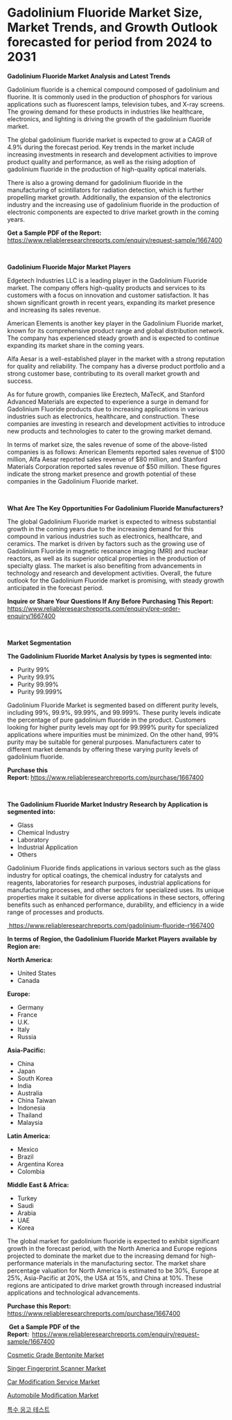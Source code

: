 <p><h1>Gadolinium Fluoride Market Size, Market Trends, and Growth Outlook forecasted for period from 2024 to 2031</h1></p><p><strong>Gadolinium Fluoride Market Analysis and Latest Trends</strong></p>
<p><p>Gadolinium fluoride is a chemical compound composed of gadolinium and fluorine. It is commonly used in the production of phosphors for various applications such as fluorescent lamps, television tubes, and X-ray screens. The growing demand for these products in industries like healthcare, electronics, and lighting is driving the growth of the gadolinium fluoride market.</p><p>The global gadolinium fluoride market is expected to grow at a CAGR of 4.9% during the forecast period. Key trends in the market include increasing investments in research and development activities to improve product quality and performance, as well as the rising adoption of gadolinium fluoride in the production of high-quality optical materials.</p><p>There is also a growing demand for gadolinium fluoride in the manufacturing of scintillators for radiation detection, which is further propelling market growth. Additionally, the expansion of the electronics industry and the increasing use of gadolinium fluoride in the production of electronic components are expected to drive market growth in the coming years.</p></p>
<p><strong>Get a Sample PDF of the Report:&nbsp;</strong> <a href="https://www.reliableresearchreports.com/enquiry/request-sample/1667400">https://www.reliableresearchreports.com/enquiry/request-sample/1667400</a></p>
<p>&nbsp;</p>
<p><strong>Gadolinium Fluoride Major Market Players</strong></p>
<p><p>Edgetech Industries LLC is a leading player in the Gadolinium Fluoride market. The company offers high-quality products and services to its customers with a focus on innovation and customer satisfaction. It has shown significant growth in recent years, expanding its market presence and increasing its sales revenue.</p><p>American Elements is another key player in the Gadolinium Fluoride market, known for its comprehensive product range and global distribution network. The company has experienced steady growth and is expected to continue expanding its market share in the coming years.</p><p>Alfa Aesar is a well-established player in the market with a strong reputation for quality and reliability. The company has a diverse product portfolio and a strong customer base, contributing to its overall market growth and success.</p><p>As for future growth, companies like Ereztech, MaTecK, and Stanford Advanced Materials are expected to experience a surge in demand for Gadolinium Fluoride products due to increasing applications in various industries such as electronics, healthcare, and construction. These companies are investing in research and development activities to introduce new products and technologies to cater to the growing market demand.</p><p>In terms of market size, the sales revenue of some of the above-listed companies is as follows: American Elements reported sales revenue of $100 million, Alfa Aesar reported sales revenue of $80 million, and Stanford Materials Corporation reported sales revenue of $50 million. These figures indicate the strong market presence and growth potential of these companies in the Gadolinium Fluoride market.</p></p>
<p>&nbsp;</p>
<p><strong>What Are The Key Opportunities For Gadolinium Fluoride Manufacturers?</strong></p>
<p><p>The global Gadolinium Fluoride market is expected to witness substantial growth in the coming years due to the increasing demand for this compound in various industries such as electronics, healthcare, and ceramics. The market is driven by factors such as the growing use of Gadolinium Fluoride in magnetic resonance imaging (MRI) and nuclear reactors, as well as its superior optical properties in the production of specialty glass. The market is also benefiting from advancements in technology and research and development activities. Overall, the future outlook for the Gadolinium Fluoride market is promising, with steady growth anticipated in the forecast period.</p></p>
<p><strong>Inquire or Share Your Questions If Any Before Purchasing This Report:</strong> <a href="https://www.reliableresearchreports.com/enquiry/pre-order-enquiry/1667400">https://www.reliableresearchreports.com/enquiry/pre-order-enquiry/1667400</a></p>
<p>&nbsp;</p>
<p><strong>Market Segmentation</strong></p>
<p><strong>The Gadolinium Fluoride Market Analysis by types is segmented into:</strong></p>
<p><ul><li>Purity 99%</li><li>Purity 99.9%</li><li>Purity 99.99%</li><li>Purity 99.999%</li></ul></p>
<p><p>Gadolinium Fluoride Market is segmented based on different purity levels, including 99%, 99.9%, 99.99%, and 99.999%. These purity levels indicate the percentage of pure gadolinium fluoride in the product. Customers looking for higher purity levels may opt for 99.999% purity for specialized applications where impurities must be minimized. On the other hand, 99% purity may be suitable for general purposes. Manufacturers cater to different market demands by offering these varying purity levels of gadolinium fluoride.</p></p>
<p><strong>Purchase this Report:&nbsp;</strong><a href="https://www.reliableresearchreports.com/purchase/1667400">https://www.reliableresearchreports.com/purchase/1667400</a></p>
<p>&nbsp;</p>
<p><strong>The Gadolinium Fluoride Market Industry Research by Application is segmented into:</strong></p>
<p><ul><li>Glass</li><li>Chemical Industry</li><li>Laboratory</li><li>Industrial Application</li><li>Others</li></ul></p>
<p><p>Gadolinium Fluoride finds applications in various sectors such as the glass industry for optical coatings, the chemical industry for catalysts and reagents, laboratories for research purposes, industrial applications for manufacturing processes, and other sectors for specialized uses. Its unique properties make it suitable for diverse applications in these sectors, offering benefits such as enhanced performance, durability, and efficiency in a wide range of processes and products.</p></p>
<p><a href="https://www.reliableresearchreports.com/gadolinium-fluoride-r1667400">&nbsp;https://www.reliableresearchreports.com/gadolinium-fluoride-r1667400</a></p>
<p><strong>In terms of Region, the Gadolinium Fluoride Market Players available by Region are:</strong></p>
<p>
    <p> <strong> North America: </strong>
        <ul>
            <li>United States</li>
            <li>Canada</li>
        </ul>
        </p> 
    <p> <strong> Europe: </strong>
        <ul>
            <li>Germany</li>
            <li>France</li>
            <li>U.K.</li>
            <li>Italy</li>
            <li>Russia</li>
        </ul>
        </p> 
    <p> <strong> Asia-Pacific: </strong>
        <ul>
            <li>China</li>
            <li>Japan</li>
            <li>South Korea</li>
            <li>India</li>
            <li>Australia</li>
            <li>China Taiwan</li>
            <li>Indonesia</li>
            <li>Thailand</li>
            <li>Malaysia</li>
        </ul>
        </p> 
    <p> <strong> Latin America: </strong>
        <ul>
            <li>Mexico</li>
            <li>Brazil</li>
            <li>Argentina Korea</li>
            <li>Colombia</li>
        </ul>
        </p> 
    <p> <strong> Middle East & Africa: </strong>
        <ul>
            <li>Turkey</li>
            <li>Saudi</li>
            <li>Arabia</li>
            <li>UAE</li>
            <li>Korea</li>
        </ul>
    </p>
    </p>
<p><p>The global market for gadolinium fluoride is expected to exhibit significant growth in the forecast period, with the North America and Europe regions projected to dominate the market due to the increasing demand for high-performance materials in the manufacturing sector. The market share percentage valuation for North America is estimated to be 30%, Europe at 25%, Asia-Pacific at 20%, the USA at 15%, and China at 10%. These regions are anticipated to drive market growth through increased industrial applications and technological advancements.</p></p>
<p><strong>Purchase this Report: </strong><a href="https://www.reliableresearchreports.com/purchase/1667400">https://www.reliableresearchreports.com/purchase/1667400</a></p>
<p>&nbsp;<strong>Get a Sample PDF of the Report:&nbsp;&nbsp;</strong><a href="https://www.reliableresearchreports.com/enquiry/request-sample/1667400">https://www.reliableresearchreports.com/enquiry/request-sample/1667400</a></p>
<p><strong></strong></p>
<p><p><a href="https://www.linkedin.com/pulse/global-cosmetic-grade-bentonite-market-trends-insights-growth-kst4f?trackingId=KBQ2ng3AQbuoelHdRORHFw%3D%3D">Cosmetic Grade Bentonite Market</a></p><p><a href="https://www.linkedin.com/pulse/evaluating-global-singer-fingerprint-scanner-market-rvirc?trackingId=reHBu70ZSbW6JWmPHBgWZw%3D%3D">Singer Fingerprint Scanner Market</a></p><p><a href="https://github.com/guneycigdem35/Market-Research-Report-List-4/blob/main/car-modification-service-market.md">Car Modification Service Market</a></p><p><a href="https://github.com/biheemgalvinlouises6hokrh3h/Market-Research-Report-List-3/blob/main/automobile-modification-market.md">Automobile Modification Market</a></p><p><a href="https://github.com/mdmazharulnwr786/Market-Research-Report-List-2/blob/main/342403581154.md">특수 응고 테스트</a></p></p>